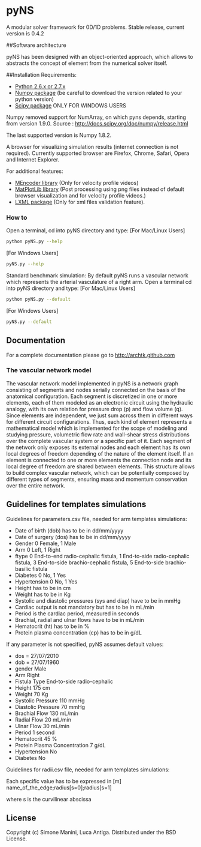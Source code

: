 pyNS
========

A modular solver framework for 0D/1D problems. Stable release, current version is 0.4.2

##Software architecture

pyNS has been designed with an object-oriented approach, which allows to abstracts the concept of element from the numerical solver itself. 

##Installation Requirements:

- [Python 2.6.x or 2.7.x](http://www.python.org/)
- [Numpy package](http://numpy.scipy.org/) (be careful to download the version related to your python version)
- [Scipy package](http://www.scipy.org)  ONLY FOR WINDOWS USERS

Numpy removed support for NumArray, on which pyns depends, starting from version 1.9.0. 
Source : http://docs.scipy.org/doc/numpy/release.html

The last supported version is Numpy 1.8.2. 

A browser for visualizing simulation results (internet connection is not required). Currently supported browser are Firefox, Chrome, Safari, Opera and Internet Explorer.

For additional features:
- [MEncoder library](http://www.mplayerhq.hu/design7/dload.html) (Only for velocity profile videos)
- [MatPlotLib library](http://matplotlib.sourceforge.net) (Post processing using png files instead of default browser visualization and for velocity profile videos.)
- [LXML package](http://lxml.de/) (Only for xml files validation feature).

### How to

Open a terminal, cd into pyNS directory and type:
[For Mac/Linux Users]
```bash
python pyNS.py --help 
```

[For Windows Users]
```bash
pyNS.py --help
```

Standard benchmark simulation:
By default pyNS runs a vascular network which represents the arterial vasculature of a right arm.
Open a terminal cd into pyNS directory and type:
[For Mac/Linux Users]
```bash
python pyNS.py --default
```

[For Windows Users]
```bash
pyNS.py --default
```
## Documentation
For a complete documentation please go to http://archtk.github.com

### The vascular network model

The vascular network model implemented in pyNS is a network graph consisting of segments and nodes serially connected on the basis of the anatomical configuration. Each segment is discretized in one or more elements, each of them modeled as an electronic circuit using the hydraulic analogy, with its own relation for pressure drop (p) and flow volume (q). Since elements are independent, we just sum across them in different ways for different circuit configurations. Thus, each kind of element represents a mathematical model which is implemented for the scope of modeling and studying pressure, volumetric flow rate and wall-shear stress distributions over the complete vascular system or a specific part of it. Each segment of the network only exposes its external nodes and each element has its own local degrees of freedom depending of the nature of the element itself. If an element is connected to one or more elements the connection node and its local degree of freedom are shared between elements. This structure allows to build complex vascular network, which can be potentially composed by different types of segments, ensuring mass and momentum conservation over the entire network.

## Guidelines for templates simulations

Guidelines for parameters.csv file, needed for arm templates simulations:

* Date of birth (dob) has to be in dd/mm/yyyy
* Date of surgery (dos) has to be in dd/mm/yyyy 
* Gender 0 Female, 1 Male
* Arm 0 Left, 1 Right
* ftype 0 End-to-end radio-cephalic fistula, 1 End-to-side radio-cephalic fistula, 3 End-to-side brachio-cephalic fistula, 5 End-to-side brachio-basilic fistula
* Diabetes 0 No, 1 Yes
* Hypertension 0 No, 1 Yes
* Height has to be in cm
* Weight has to be in Kg
* Systolic and diastolic pressures (sys and diap) have to be in mmHg
* Cardiac output is not mandatory but has to be in mL/min
* Period is the cardiac period, measured in seconds
* Brachial, radial and ulnar flows have to be in mL/min
* Hematocrit (ht) has to be in %
* Protein plasma concentration (cp) has to be in g/dL

If any parameter is not specified, pyNS assumes default values:

* dos = 27/07/2010
* dob = 27/07/1960
* gender Male
* Arm Right
* Fistula Type End-to-side radio-cephalic
* Height 175 cm
* Weight 70 Kg
* Systolic Pressure 110 mmHg
* Diastolic Pressure 70 mmHg
* Brachial Flow 130 mL/min
* Radial Flow 20 mL/min
* Ulnar Flow 30 mL/min
* Period 1 second
* Hematocrit 45 %
* Protein Plasma Concentration 7 g/dL
* Hypertension No
* Diabetes No

Guidelines for radii.csv file, needed for arm templates simulations:

Each specific value has to be expressed in [m]
name_of_the_edge;radius[s=0];radius[s=1]

where s is the curvilinear abscissa

## License

Copyright (c) Simone Manini, Luca Antiga. 
Distributed under the BSD License.
